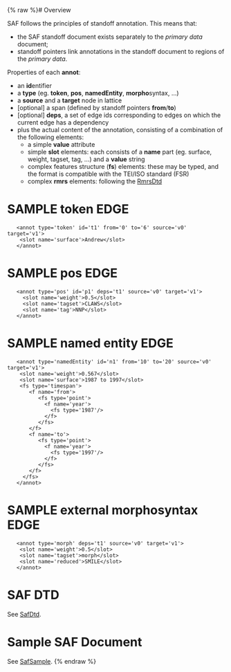 {% raw %}# Overview

SAF follows the principles of standoff annotation. This means that:

- the SAF standoff document exists separately to the *primary data*
document;
- standoff pointers link annotations in the standoff document to
regions of the *primary data*.

Properties of each **annot**:

- an **id**entifier
- a **type** (eg. **token**, **pos**, **namedEntity**,
**morpho**syntax, ...)
- a **source** and a **target** node in lattice
- \[optional\] a span (defined by standoff pointers **from**/**to**)
- \[optional\] **deps**, a set of edge ids corresponding to edges on
which the current edge has a dependency
- plus the actual content of the annotation, consisting of a
combination of the following elements:
  - a simple **value** attribute
  - simple **slot** elements: each consists of a **name** part (eg.
surface, weight, tagset, tag, ...) and a **value** string
  - complex features structure (**fs**) elements: these may be
typed, and the format is compatible with the TEI/ISO standard
(FSR)
  - complex **rmrs** elements: following the [RmrsDtd](https://github.com/delph-in/docs/tree/main/schemas)

# SAMPLE token EDGE

       <annot type='token' id='t1' from='0' to='6' source='v0' target='v1'>
        <slot name='surface'>Andrew</slot>
       </annot>

# SAMPLE pos EDGE

       <annot type='pos' id='p1' deps='t1' source='v0' target='v1'>
         <slot name='weight'>0.5</slot>
         <slot name='tagset'>CLAWS</slot>
         <slot name='tag'>NNP</slot>
       </annot>

# SAMPLE named entity EDGE

       <annot type='namedEntity' id='n1' from='10' to='20' source='v0' target='v1'>
        <slot name='weight'>0.567</slot>
        <slot name='surface'>1987 to 1997</slot>
        <fs type='timespan'>
           <f name='from'>
              <fs type='point'>
                <f name='year'>
                  <fs type='1987'/>
                </f>
              </fs>
           </f>
           <f name='to'>
              <fs type='point'>
                <f name='year'>
                  <fs type='1997'/>
                </f>
              </fs>
           </f>
         </fs>
       </annot>

# SAMPLE external morphosyntax EDGE

       <annot type='morph' deps='t1' source='v0' target='v1'>
        <slot name='weight'>0.5</slot>
        <slot name='tagset'>morph</slot>
        <slot name='reduced'>SMILE</slot>
       </annot>

# SAF DTD

See [SafDtd](https://blog.inductorsoftware.com/docsproto/tools/SafDtd).

# Sample SAF Document

See [SafSample](/SafSample).
<update date omitted for speed>{% endraw %}